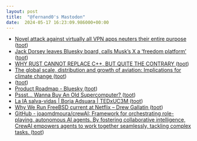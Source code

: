 ```yaml
---
layout: post
title:  "@fernand0's Mastodon"
date:  2024-05-17 16:23:09.986000+00:00
---
```

*  [Novel attack against virtually all VPN apps neuters their entire purpose ](https://arstechnica.com/security/2024/05/novel-attack-against-virtually-all-vpn-apps-neuters-their-entire-purpose) ([toot](https://mastodon.social/@fernand0/112457350511600890))
*  [Jack Dorsey leaves Bluesky board, calls Musk’s X a ‘freedom platform’ ](https://www.euronews.com/next/2024/05/06/jack-dorsey-leaves-bluesky-board-calls-musks-x-a-freedom-platfor) ([toot](https://mastodon.social/@fernand0/112457105962018254))
*  [WHY RUST CANNOT REPLACE C++, BUT QUITE THE CONTRARY ](https://medium.com/@pepitoscrespo/why-rust-cannot-replace-c-but-quite-the-contrary-5577e1f5af0) ([toot](https://mastodon.social/@fernand0/112456876805891994))
*  [The global scale, distribution and growth of aviation: Implications for climate change   ](https://www.sciencedirect.com/science/article/pii/S0959378020307779?via%3Dihub) ([toot](https://mastodon.social/@fernand0/112456733326687407))
*  [ ](https://mastodon.social/users/fernand0/statuses/112456471687981459/activity) ([toot](https://mastodon.social/users/fernand0/statuses/112456471687981459/activity))
*  [Product Roadmap - Bluesky ](https://bsky.social/about/blog/05-07-2024-product-roadma) ([toot](https://mastodon.social/@fernand0/112456390688537301))
*  [Pssst… Wanna Buy An Old Supercomputer? ](https://hackaday.com/2024/05/01/pssst-wanna-buy-an-old-supercomputer) ([toot](https://mastodon.social/@fernand0/112456132597655618))
*  [La IA salva-vidas \| Borja Adsuara \| TEDxUC3M ](https://www.youtube.com/watch?v=YaCMJSHfy0Q&amp%3Bfeature=youtu.b) ([toot](https://mastodon.social/@fernand0/112456001592058532))
*  [Why We Run FreeBSD current at Netflix – Drew Gallatin ](https://www.youtube.com/watch?v=q4TZxj-Dq7s&amp%3Bfeature=youtu.b) ([toot](https://mastodon.social/@fernand0/112455786260391107))
*  [GitHub - joaomdmoura/crewAI: Framework for orchestrating role-playing, autonomous AI agents. By fostering collaborative intelligence, CrewAI empowers agents to work together seamlessly, tackling complex tasks. ](https://github.com/joaomdmoura/crewA) ([toot](https://mastodon.social/@fernand0/112455530873951964))
